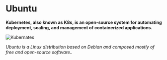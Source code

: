 # Ubuntu

**Kubernetes, also known as K8s, is an open-source system for automating deployment, scaling, and management of containerized applications.**

![Kubernates]([https://kubernetes.io/images/kubernetes-horizontal-color.png](https://logos-download.com/wp-content/uploads/2016/02/Ubuntu.png))

_Ubuntu is a Linux distribution based on Debian and composed mostly of free and open-source software.._
